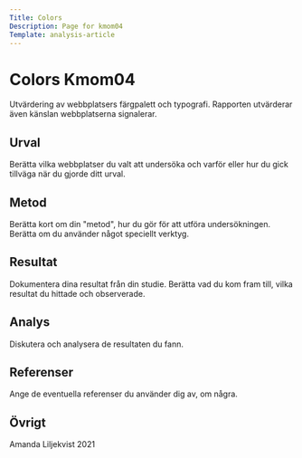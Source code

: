 ```yaml
---
Title: Colors
Description: Page for kmom04
Template: analysis-article
---
```

Colors Kmom04
=======================

Utvärdering av webbplatsers färgpalett och typografi. Rapporten utvärderar även känslan webbplatserna signalerar.

Urval
-----------------------

Berätta vilka webbplatser du valt att undersöka och varför eller hur du gick tillväga när du gjorde ditt urval.

Metod
-----------------------

Berätta kort om din "metod", hur du gör för att utföra undersökningen. Berätta om du använder något speciellt verktyg.

Resultat
-----------------------

Dokumentera dina resultat från din studie. Berätta vad du kom fram till, vilka resultat du hittade och observerade.

Analys
-----------------------

Diskutera och analysera de resultaten du fann.

Referenser
-----------------------

Ange de eventuella referenser du använder dig av, om några.

Övrigt
-----------------------

Amanda Liljekvist 2021

